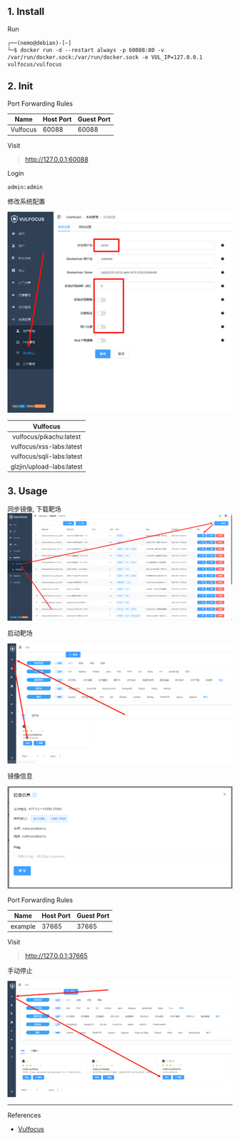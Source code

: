 ## 1. Install

Run

```
┌──(nemo@debian)-[~]
└─$ docker run -d --restart always -p 60088:80 -v /var/run/docker.sock:/var/run/docker.sock -e VUL_IP=127.0.0.1 vulfocus/vulfocus
```

## 2. Init

Port Forwarding Rules

| Name     | Host Port | Guest Port |
| -------- | --------- | ---------- |
| Vulfocus | 60088     | 60088      |

Visit

> http://127.0.0.1:60088

Login

```
admin:admin
```

修改系统配置

![修改系统配置](./../../../../../images/Vulfocus/%E4%BF%AE%E6%94%B9%E7%B3%BB%E7%BB%9F%E9%85%8D%E7%BD%AE.png)

|         Vulfocus          |
| :-----------------------: |
|  vulfocus/pikachu:latest  |
| vulfocus/xss-labs:latest  |
| vulfocus/sqli-labs:latest |
| glzjin/upload-labs:latest |

## 3. Usage

同步镜像, 下载靶场
![同步镜像, 下载靶场](./../../../../../images/Vulfocus/%E5%90%8C%E6%AD%A5%E9%95%9C%E5%83%8F,%20%E4%B8%8B%E8%BD%BD%E9%9D%B6%E5%9C%BA.png)

启动靶场

![启动靶场](./../../../../../images/Vulfocus/%E5%90%AF%E5%8A%A8%E9%9D%B6%E5%9C%BA.png)

镜像信息

![镜像信息](./../../../../../images/Vulfocus/%E9%95%9C%E5%83%8F%E4%BF%A1%E6%81%AF.png)

Port Forwarding Rules

| Name    | Host Port | Guest Port |
| ------- | --------- | ---------- |
| example | 37665     | 37665      |

Visit

> http://127.0.0.1:37665

手动停止

![手动停止](./../../../../../images/Vulfocus/%E6%89%8B%E5%8A%A8%E5%81%9C%E6%AD%A2.png)

---

References

- [Vulfocus](https://fofapro.github.io/vulfocus/#/)

